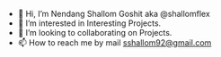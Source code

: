 - 👋 Hi, I’m Nendang Shallom Goshit aka @shallomflex
- 👀 I’m interested in Interesting Projects.
- 💞️ I’m looking to collaborating on Projects.
- 📫 How to reach me by mail sshallom92@gmail.com

<!---
shallomflex/shallomflex is a ✨ special ✨ repository because its `README.md` (this file) appears on your GitHub profile.
You can click the Preview link to take a look at your changes.
--->

